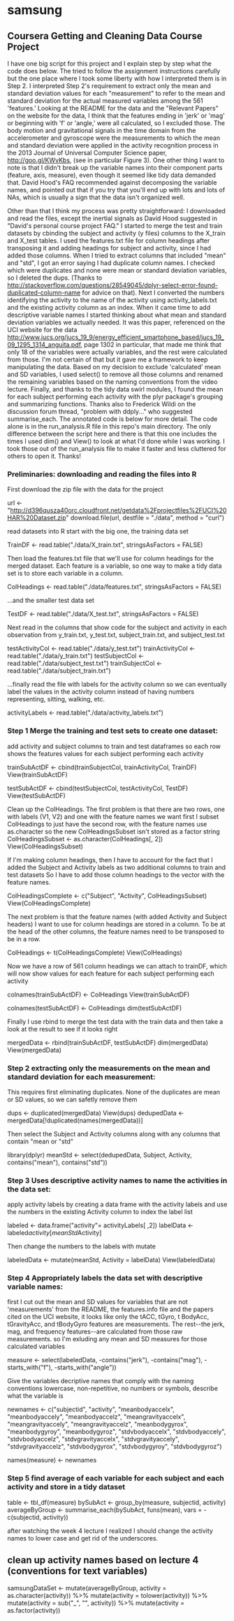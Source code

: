 # samsung
## Coursera Getting and Cleaning Data Course Project

I have one big script for this project and I explain step by step what the code does below. 
The tried to follow the assignment instructions carefully but the one place where I took some liberty with how I interpreted them is in Step 2. I interpreted Step 2's requirement to extract only the mean and standard deviation values for each "measurement" to refer to the mean and standard deviation for the actual measured variables among the 561 'features.' 
Looking at the README for the data and the "Relevant Papers" on the website for the data, I think that
the features ending in 'jerk' or 'mag' or beginning with 'f' or 'angle,' were all calculated, so I excluded those. The body motion and gravitational signals in the time domain from the accelerometer and gyroscope were the measurements to which the mean and standard deviation were applied in the activity recognition process in the 2013 Journal of Universal Computer Science paper, http://goo.gl/KWvKbs, (see in particular Figure 3). 
One other thing I want to note is that I didn't break up the variable names into their component parts (feature, axis, measure), even though it seemed like tidy data demanded that. David Hood's FAQ recommended against decomposing the variable names, and pointed out that if you try that you'll end up with lots and lots of NAs, which is usually a sign that the data isn't organized well. 

Other than that I think my process was pretty straightforward:
I downloaded and read the files, except the inertial signals as David Hood suggested in 
"David's personal course project FAQ."
I started to merge the test and train datasets by cbinding the subject and activity (y files) columns to the X_train and X_test tables.
I used the features.txt file for column headings after transposing it and adding headings for subject and activity, since I had added those columns.
When I tried to extract columns that included "mean" and "std", I got an error saying I had duplicate column names. I checked which were duplicates and none were mean or standard deviation variables, so I deleted the dups.
(Thanks to http://stackoverflow.com/questions/28549045/dplyr-select-error-found-duplicated-column-name for advice on that).
Next I converted the numbers identifying the activity to the name of the activity using activity_labels.txt and the existing activity column as an index.
When it came time to add descriptive variable names I started thinking about what mean and standard deviation variables we actually needed. It was this paper, referenced on the UCI website for the data http://www.jucs.org/jucs_19_9/energy_efficient_smartphone_based/jucs_19_09_1295_1314_anguita.pdf, page 1302 in particular, that made me think that only 18 of the variables were actually variables, and the rest were calculated from those. I'm not certain of that but it gave me a framework to keep manipulating the data. 
Based on my decision to exclude 'calculated' mean and SD variables, I used select() to remove all those columns and renamed the remaining variables based on the naming conventions from the video lecture.
Finally, and thanks to the tidy data swirl modules, I found the mean for each subject performing each activity with the plyr package's grouping and summarizing functions. Thanks also to Frederick Wildi on the discussion forum thread, "problem with ddply..." who suggested summarise_each. 
The annotated code is below for more detail. The code alone is in the run_analysis.R file in this repo's main directory. The only difference between the script here and there is that this one includes the times I used dim() and View() to look at what I'd done while I was working. I took those out of the run_analysis file to make it faster and less cluttered for others to open it. 
Thanks!


### Preliminaries: downloading and reading the files into R
First download the zip file with the data for the project

url <- "http://d396qusza40orc.cloudfront.net/getdata%2Fprojectfiles%2FUCI%20HAR%20Dataset.zip"
download.file(url, destfile = "./data", method = "curl")

read datasets into R
start with the big one, the training data set

TrainDF <- read.table("./data/X_train.txt", stringsAsFactors = FALSE)

Then load the features.txt file that we'll use for column headings
for the merged dataset. Each feature is a variable, so one way to make 
a tidy data set is to store each variable in a column. 

ColHeadings <- read.table("./data/features.txt", stringsAsFactors = FALSE)

...and the smaller test data set

TestDF <- read.table("./data/X_test.txt", stringsAsFactors = FALSE)

Next read in the columns that show code for the subject and activity 
in each observation from y_train.txt, y_test.txt, subject_train.txt, 
and subject_test.txt

testActivityCol <- read.table("./data/y_test.txt")
trainActivityCol <- read.table("./data/y_train.txt")
testSubjectCol <- read.table("./data/subject_test.txt")
trainSubjectCol <- read.table("./data/subject_train.txt")

...finally read the file with labels for the activity column so we 
can eventually label the values in the activity column instead 
of having numbers representing, sitting, walking, etc.

activityLabels <- read.table("./data/activity_labels.txt")

### Step 1 Merge the training and test sets to create one dataset:
add activity and subject columns to train and test dataframes so each row
shows the features values for each subject performing each activity

trainSubActDF <- cbind(trainSubjectCol, trainActivityCol, TrainDF)
View(trainSubActDF)

testSubActDF <- cbind(testSubjectCol, testActivityCol, TestDF)
View(testSubActDF)

Clean up the ColHeadings. The first problem is that there are two rows, 
one with labels (V1, V2) and one with the feature names we want
first I subset ColHeadings to just have the second row, with the feature names
use as.character so the new ColHeadingsSubset isn't stored as a factor string
ColHeadingsSubset <- as.character(ColHeadings[, 2])
View(ColHeadingsSubset)

If I'm making column headings, then I have to account for the fact that
I added the Subject and Activity labels as two additional columns to train and test datasets
So I have to add those column headings to the vector with the feature names.

ColHeadingsComplete <- c("Subject", "Activity", ColHeadingsSubset)
View(ColHeadingsComplete)

The next problem is that the feature names (with added Activity and Subject headers) 
I want to use for column headings are stored in a column. 
To be at the head of the other columns, the feature names need to be transposed to be in a row.

ColHeadings <- t(ColHeadingsComplete)
View(ColHeadings)


Now we have a row of 561 column headings we can attach
to trainDF, which will now show values for each feature
for each subject performing each activity

colnames(trainSubActDF) <- ColHeadings
View(trainSubActDF)

colnames(testSubActDF) <- ColHeadings
dim(testSubActDF)

Finally I use rbind to merge the test data with the train data 
and then take a look at the result to see if it looks right

mergedData <- rbind(trainSubActDF, testSubActDF)
dim(mergedData)
View(mergedData)

### Step 2 extracting only the measurements on the mean and standard deviation for each measurement:
This requires first eliminating duplicates. None of the duplicates are mean or SD 
values, so we can safetly remove them

dups <- duplicated(mergedData)
View(dups)
dedupedData <- mergedData[!duplicated(names(mergedData))]

Then select the Subject and Activity columns along with any columns that contain "mean or "std"

library(dplyr)
meanStd <- select(dedupedData, Subject, Activity, contains("mean"), contains("std"))

### Step 3 Uses descriptive activity names to name the activities in the data set: 
apply activity labels by creating a data frame with the activity labels
and use the numbers in the existing Activity column to index the label list

labeled <- data.frame("activity"= activityLabels[ ,2])
labelData <- labeled$activity[meanStd$Activity] 

Then change the numbers to the labels with mutate

labeledData <- mutate(meanStd, Activity = labelData)
View(labeledData)

### Step 4 Appropriately labels the data set with descriptive variable names:
first I cut out the mean and SD values for variables that are not 'measurements' 
from the README, the features.info file and the papers cited on the UCI website, 
it looks like only the tACC, tGyro, t BodyAcc, tGravityAcc, and tBodyGyro features are 
measurements. The rest--the jerk, mag, and frequency features--are calculated from 
those raw measurements.
so I'm exluding any mean and SD measures for those calculated variables

measure <- select(labeledData, -contains("jerk"), -contains("mag"), -starts_with("f"), -starts_with("angle"))

Give the variables decriptive names that comply with the naming conventions
lowercase, non-repetitive, no numbers or symbols, describe what the variable is

newnames <- c("subjectid", "activity", "meanbodyaccelx", "meanbodyaccely", "meanbodyaccelz", "meangravityaccelx", "meangravityaccely", "meangravityaccelz", "meanbodygyrox", "meanbodygyroy", "meanbodygyroz", "stdvbodyaccelx", "stdvbodyaccely", "stdvbodyaccelz", "stdvgravityaccelx", "stdvgravityaccely", "stdvgravityaccelz", "stdvbodygyrox", "stdvbodygyroy", "stdvbodygyroz")

names(measure) <- newnames

### Step 5 find average of each variable for each subject and each activity and store in a tidy dataset
table <- tbl_df(measure)
bySubAct <- group_by(measure, subjectid, activity)
averageByGroup <- summarise_each(bySubAct, funs(mean), vars = -c(subjectid, activity))

after watching the week 4 lecture I realized I should change the activity names to lower case and get rid of the underscores.

## clean up activity names based on lecture 4 (conventions for text variables)
samsungDataSet <- mutate(averageByGroup, activity = as.character(activity)) %>% 
mutate(activity = tolower(activity)) %>% 
mutate(activity = sub("_", "", activity)) %>%
mutate(activity = as.factor(activity))
                 
